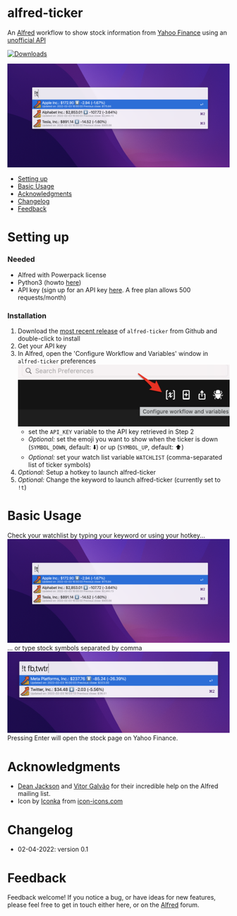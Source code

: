 # alfred-ticker
 An [Alfred](https://www.alfredapp.com/) workflow to show stock information from [Yahoo Finance](https://finance.yahoo.com/) using an [unofficial API](https://rapidapi.com/apidojo/api/yh-finance/)

 
<a href="https://github.com/giovannicoppola/alfred-ticker/releases/latest/">
<img alt="Downloads"
src="https://img.shields.io/github/downloads/giovannicoppola/alfred-ticker/total?color=purple&label=Downloads"><br/>
</a>

![](images/ss1.png)

<!-- MarkdownTOC autolink="true" bracket="round" depth="3" autoanchor="true" -->

- [Setting up](#setting-up)
- [Basic Usage](#usage)
- [Acknowledgments](#acknowledgments)
- [Changelog](#changelog)
- [Feedback](#feedback)

<!-- /MarkdownTOC -->


<a name="setting-up"></a>
# Setting up

### Needed

- Alfred with Powerpack license
- Python3 (howto [here](https://www.freecodecamp.org/news/python-version-on-mac-update/))
- API key (sign up for an API key [here](https://rapidapi.com/apidojo/api/yh-finance/). A free plan allows 500 requests/month) 
  

### Installation
1. Download the [most recent release](https://github.com/giovannicoppola/alfred-ticker/releases/latest) of `alfred-ticker` from Github and double-click to install
2. Get your API key
3. In Alfred, open the 'Configure Workflow and Variables' window in `alfred-ticker` preferences
	<img src='images/alfred_prefs.png' width="500">				
	- set the `API_KEY` variable to the API key retrieved in Step 2
	- _Optional:_ set the emoji you want to show when the ticker is down (`SYMBOL_DOWN`, default: ⬇️) or up (`SYMBOL_UP`, default: ⬆️)
	- _Optional:_ set your watch list variable `WATCHLIST` (comma-separated list of ticker symbols)
4. _Optional:_ Setup a hotkey to launch alfred-ticker
5. _Optional:_ Change the keyword to launch alfred-ticker (currently set to `!t`)



<a name="usage"></a>
# Basic Usage 

Check your watchlist by typing your keyword or using your hotkey...
![](images/ss1.png)
... or type stock symbols separated by comma
![](images/ss2.png)
Pressing Enter will open the stock page on Yahoo Finance.



<a name="acknowledgments"></a>
# Acknowledgments

- [Dean Jackson](https://github.com/deanishe) and [Vitor Galvão](https://github.com/vitorgalvao) for their incredible help on the Alfred mailing list. 
- Icon by [Iconka](http://www.iconka.com) from [icon-icons.com](https://icon-icons.com/icon/chart-growth-invest-market-stock/111188)

<a name="changelog"></a>
# Changelog

- 02-04-2022: version 0.1

<a name="feedback"></a>
# Feedback

Feedback welcome! If you notice a bug, or have ideas for new features, please feel free to get in touch either here, or on the [Alfred](https://www.alfredforum.com) forum. 


